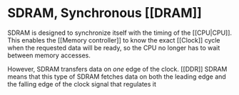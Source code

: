 # SDRAM, Synchronous [[DRAM]]
SDRAM is designed to synchronize itself with the timing of the [[CPU|CPU]]. This enables the [[Memory controller]] to know the exact [[Clock]] cycle when the requested data will be ready, so the CPU no longer has to wait between memory accesses.

However, SDRAM transfers data on _one_ edge of the clock. [[DDR]] SDRAM means that this type of SDRAM fetches data on both the leading edge and the falling edge of the clock signal that regulates it